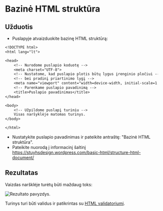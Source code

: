 # Bazinė HTML struktūra

## Užduotis

-   Puslapyje atvaizduokite bazinę HTML struktūrą:

```txt
<!DOCTYPE html>
<html lang="lt">

<head>
    <!-- Nurodome puslapio koduotę -->
    <meta charset="UTF-8">
    <!-- Nustatome, kad puslapio plotis būtų lygus įrenginio pločiui -->
    <!-- bei pradinį priartinimo lygį -->
    <meta name="viewport" content="width=device-width, initial-scale=1.0">
    <!-- Parenkame puslapio pavadinimą -->
    <title>Puslapio pavadinimas</title>
</head>

<body>
    <!-- Užpildome puslapį turiniu -->
    Visas naršyklėje matomas turinys.
</body>

</html>
```

-   Nustatykite puslapio pavadinimas ir pateikite antraštę: "Bazinė HTML struktūra".
-   Pateikite nuorodą į informacinį šaltinį <https://stuyhsdesign.wordpress.com/basic-html/structure-html-document/>

## Rezultatas

Vaizdas naršklėje turėtų būti maždaug toks:

![Rezultato pavyzdys](./sample-result.jpg "Rezultato pavyzdys").

Turinys turi būti validus ir patikrintas su [HTML validatoriumi](https://validator.w3.org/#validate_by_input).

